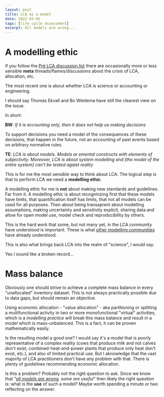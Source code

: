 ```yaml
---
layout: post
title: LCA as a model
date: 2022-03-01
tags: [life cycle assessment]
excerpt: All models are wrong...
---
```



# A modelling ethic


If you follow the [Pré LCA discussion list](https://support.simapro.com/articles/FAQ/How-do-I-subscribe-to-the-LCA-discussion-list) there are occasionally more or less sensible __meta__ threads/flames/discussions about the crisis of LCA, allocation, etc.

The most recent one is about whether LCA is science or accounting or engineering. 

I should say Thomas Ekvall and Bo Weidema have still the clearest view on the issue. 

In short: 

__BW__: _If it is accounting only, then it does not help us making decisions_ 

To support decisions you need a model of the consequences of these decisions, that happen in the future, not an accounting of past events based on arbitrary normative rules.

__TE__: _LCA is about models. Models ar emental constructs with elements of subjectivity. Moreover, LCA is about system modelling and [the model of the entire system] can't be tested agaist reality_

This is for me the most sensible way to think about LCA. The logical step is that to perform LCA we need a __modelling ethic__.

A modelling ethic for me is __not__ about making new standards and guidelines. Far from it. A modelling ethic is about recogninzing first that these models have limits, that quantification itself has limits, that not all models can be used for all purposes. Then about being transaprent about modelling assumptions, making uncertainty and sensitivity explicit, sharing data and allow for open model use, model check and reproducibility by others. 

This is the hard work that some, but not many yet, in the LCA community have understood is important. These is what [other modelling communities](https://www.nature.com/articles/d41586-020-01812-9) have already understood.

This is also what brings back LCA into the realm of "science", I would say. 

Yes I sound like a broken record...

# Mass balance 

Obviously one should strive to achieve a complete mass balance in every "unallocated" inventory dataset. This is not always practically possible due to data gaps, but should remain an objective. 

Using economic allocation - "value allocation" - aka partitioning or splitting a multifunctional activity in two or more monofunctional "virtual" activities, which is a _modelling practice_ will break this mass balance and result in a _model_ which is mass-unbalanced. This is a fact, it can be proven mathematically easily. 

Is the resulting model a good one? I would say it's a model that is poorly representative of a complex reality (cows that produce milk and not calves don't exist, combined-heat-and-power plants that produce only heat don't exist, etc.), and also of limited practical use. But I aknowledge that the vast majority of LCA practitioners don't have any problem with that. There is plenty of guidelines recommending economic allocation.

Is this a problem? Probably not the right question to ask. Since we know that _"[all models are wrong](https://en.wikipedia.org/wiki/All_models_are_wrong), some are useful"_ then likely the right question is: what is the __use__ of such a model? Maybe worth spending a minute or two reflecting on the answer.